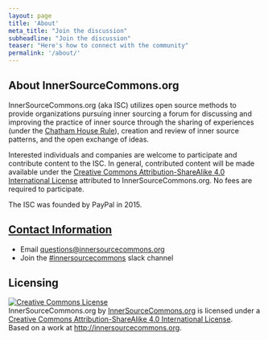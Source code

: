```yaml
---
layout: page
title: 'About'
meta_title: "Join the discussion"
subheadline: "Join the discussion"
teaser: "Here's how to connect with the community"
permalink: '/about/'
---
```


## About InnerSourceCommons.org
InnerSourceCommons.org (aka ISC) utilizes open source methods to provide organizations pursuing inner sourcing a forum for discussing and improving the practice of inner source through the sharing of experiences (under the [Chatham House Rule](https://www.chathamhouse.org/about/chatham-house-rule)), creation and review of inner source patterns, and the open exchange of ideas.

Interested individuals and companies are welcome to participate and contribute content to the ISC. In general, contributed content will be made available under the [Creative Commons Attribution-ShareAlike 4.0 International License](http://creativecommons.org/licenses/by-sa/4.0/) attributed to InnerSourceCommons.org. No fees are required to participate.

The ISC was founded by PayPal in 2015.

## [Contact Information](/contact/)
* Email <questions@innersourcecommons.org>
* Join the [#innersourcecommons](https://innersourcecommons-inviter.herokuapp.com/) slack channel

## Licensing
<a rel="license" href="http://creativecommons.org/licenses/by-sa/4.0/"><img alt="Creative Commons License" style="border-width:0" src="https://i.creativecommons.org/l/by-sa/4.0/88x31.png" /></a><br /><span xmlns:dct="http://purl.org/dc/terms/" href="http://purl.org/dc/dcmitype/Text" property="dct:title" rel="dct:type">InnerSourceCommons.org</span> by <a xmlns:cc="http://creativecommons.org/ns#" href="http://innersourcecommons.org" property="cc:attributionName" rel="cc:attributionURL">InnerSourceCommons.org</a> is licensed under a <a rel="license" href="http://creativecommons.org/licenses/by-sa/4.0/">Creative Commons Attribution-ShareAlike 4.0 International License</a>.<br />Based on a work at <a xmlns:dct="http://purl.org/dc/terms/" href="http://innersourcecommons.org" rel="dct:source">http://innersourcecommons.org</a>.
